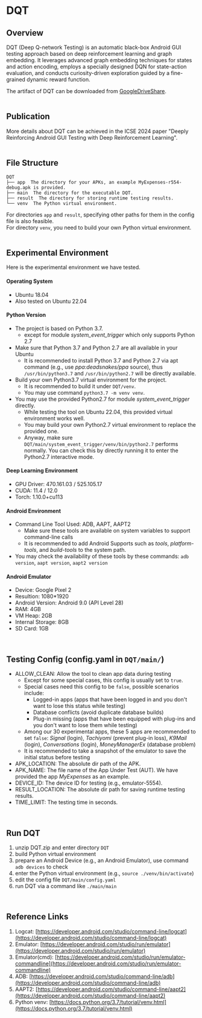 # DQT
## Overview
DQT (Deep Q-network Testing) is an automatic black-box Android GUI testing approach based on deep reinforcement learning and graph embedding. It leverages advanced graph embedding techniques for states and action encoding, employs a specially designed DQN for state-action evaluation, and conducts curiosity-driven exploration guided by a fine-grained dynamic reward function.

The artifact of DQT can be downloaded from [GoogleDriveShare](https://drive.google.com/drive/folders/1w0XQv8FooDnUDkMUCSKXn_ZtYnE8hy1v?usp=sharing).<br /><br/>

## Publication
More details about DQT can be achieved in the ICSE 2024 paper "Deeply Reinforcing Android GUI Testing with Deep Reinforcement Learning".<br /><br/>

## File Structure
```
DQT
├── app  The directory for your APKs, an example MyExpenses-r554-debug.apk is provided.
├── main  The directory for the executable DQT.
├── result  The directory for storing runtime testing results.
└── venv  The Python virtual environment.
```

For directories `app` and `result`, specifying other paths for them in the config file is also feasible.<br />For directory `venv`, you need to build your own Python virtual environment.<br /><br/>

## Experimental Environment
Here is the experimental environment we have tested.
#### Operating System

- Ubuntu 18.04
- Also tested on Ubuntu 22.04
#### Python Version

- The project is based on Python 3.7.
   - except for module _system_event_trigger_ which only supports Python 2.7
- Make sure that Python 3.7 and Python 2.7 are all available in your Ubuntu
   - It is recommended to install Python 3.7 and Python 2.7 via apt command (e.g., use _ppa:deadsnakes/ppa_ source), thus `/usr/bin/python3.7` and `/usr/bin/python2.7` will be directly available.
- Build your own Python3.7 virtual environment for the project.
   - It is recommended to build it under `DQT/venv`.
   - You may use command `python3.7 -m venv venv`.
- You may use the provided Python2.7 for module _system_event_trigger_ directly.
   - While testing the tool on Ubuntu 22.04, this provided virtual environment works well.
   - You may build your own Python2.7 virtual environment to replace the provided one.
   - Anyway, make sure `DQT/main/system_event_trigger/venv/bin/python2.7` performs normally. You can check this by directly running it to enter the Python2.7 interactive mode.
#### Deep Learning Environment

- GPU Driver: 470.161.03 / 525.105.17
- CUDA: 11.4 / 12.0
- Torch: 1.10.0+cu113
#### Android Environment

- Command Line Tool Used: ADB, AAPT, AAPT2
   - Make sure these tools are available on system variables to support command-line calls
   - It is recommended to add Android Supports such as _tools_, _platform-tools_, and _build-tools_ to the system path.
- You may check the availability of these tools by these commands: `adb version`, `aapt version`, `aapt2 version`
#### Android Emulator

- Device: Google Pixel 2
- Resultion: 1080*1920
- Android Version: Android 9.0 (API Level 28)
- RAM: 4GB
- VM Heap: 2GB
- Internal Storage: 8GB
- SD Card: 1GB

<br/>

## Testing Config (config.yaml in `DQT/main/`)

- ALLOW_CLEAN: Allow the tool to clean app data during testing
   - Except for some special cases, this config is usually set to `true`.
   - Special cases need this config to be `false`, possible scenarios include: 
      - Logged-in apps (apps that have been logged in and you don't want to lose this status while testing)
      - Database conflicts (avoid duplicate database builds)
      - Plug-in missing (apps that have been equipped with plug-ins and you don't want to lose them while testing)
   - Among our 30 experimental apps, these 5 apps are recommended to set `false`: _Signal_ (login), _Tachiyomi_ (prevent plug-in loss), _K9Mail_ (login), _Conversations_ (login), _MoneyManagerEx_ (database problem)
   - It is recommended to take a snapshot of the emulator to save the initial status before testing
- APK_LOCATION: The absolute dir path of the APK.
- APK_NAME: The file name of the App Under Test (AUT). We have provided the app _MyExpenses_ as an example.
- DEVICE_ID: The device ID for testing (e.g., emulator-5554).
- RESULT_LOCATION: The absolute dir path for saving runtime testing results.
- TIME_LIMIT: The testing time in seconds.

<br/>

## Run DQT

1. unzip DQT.zip and enter directory `DQT`
2. build Python virtual environment
3. prepare an Android Device (e.g., an Android Emulator), use command `adb devices` to check
4. enter the Python virtual environment (e.g., `source ./venv/bin/activate`)
5. edit the config file `DQT/main/config.yaml`
6. run DQT via a command like `./main/main`

<br/>

## Reference Links

1. Logcat: [https://developer.android.com/studio/command-line/logcat](https://developer.android.com/studio/command-line/logcat)
2. Emulator: [https://developer.android.com/studio/run/emulator](https://developer.android.com/studio/run/emulator)
3. Emulator(cmd): [https://developer.android.com/studio/run/emulator-commandline](https://developer.android.com/studio/run/emulator-commandline)
4. ADB: [https://developer.android.com/studio/command-line/adb](https://developer.android.com/studio/command-line/adb)
5. AAPT2: [https://developer.android.com/studio/command-line/aapt2](https://developer.android.com/studio/command-line/aapt2)
6. Python venv: [https://docs.python.org/3.7/tutorial/venv.html](https://docs.python.org/3.7/tutorial/venv.html)

